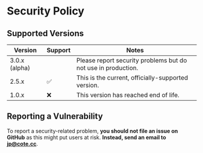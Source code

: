 # Security Policy

## Supported Versions


| Version       | Support            | Notes                                                         |
| ------------- | ------------------ | ------------------------------------------------------------- |
| 3.0.x (alpha) |                    | Please report security problems but do not use in production. |
| 2.5.x         | :white_check_mark: | This is the current, officially-supported version.            |
| 1.0.x         | :x:                | This version has reached end of life.                         |

## Reporting a Vulnerability

To report a security-related problem, **you should not file an issue on GitHub** as this might put 
users at risk. **Instead, send an email to jp@cote.cc**.
